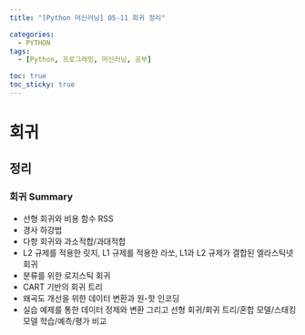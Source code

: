```yaml
---
title: "[Python 머신러닝] 05-11 회귀 정리"

categories: 
  - PYTHON
tags:
  - [Python, 프로그래밍, 머신러닝, 공부]

toc: true
toc_sticky: true
---
```


# 회귀

## 정리

### 회귀 Summary
- 선형 회귀와 비용 함수 RSS
- 경사 하강법
- 다항 회귀와 과소적합/과대적합
- L2 규제를 적용한 릿지, L1 규제를 적용한 라쏘, L1과 L2 규제가 결합된 엘라스틱넷 회귀
- 분류를 위한 로지스틱 회귀
- CART 기반의 회귀 트리
- 왜곡도 개선을 위한 데이터 변환과 원-핫 인코딩
- 실습 예제를 통한 데이터 정제와 변환 그리고 선형 회귀/회귀 트리/혼합 모델/스태킹 모델 학습/예측/평가 비교